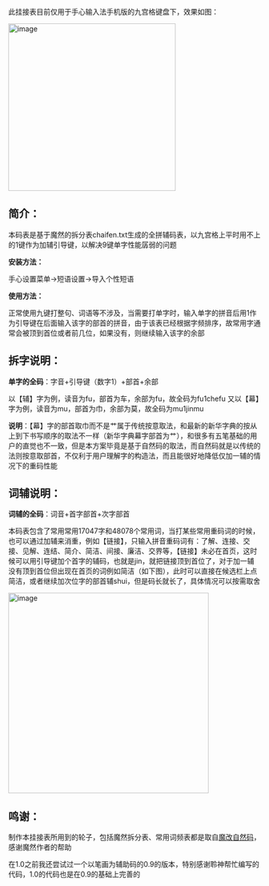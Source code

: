 此挂接表目前仅用于手心输入法手机版的九宫格键盘下，效果如图：

<img width="334" alt="image" src="https://github.com/user-attachments/assets/e01a266b-a605-4134-a8e8-bac0184561ad">

## 简介：

本码表是基于魔然的拆分表chaifen.txt生成的全拼辅码表，以九宫格上平时用不上的1键作为加辅引导键，以解决9键单字性能孱弱的问题

**安装方法：**

手心设置菜单->短语设置->导入个性短语

**使用方法：**

正常使用九键打整句、词语等不涉及，当需要打单字时，输入单字的拼音后用1作为引导键在后面输入该字的部首的拼音，由于该表已经根据字频排序，故常用字通常会被顶到首位或者前几位，如果没有，则继续输入该字的余部

## 拆字说明：

**单字的全码**：字音+引导键（数字1）+部首+余部

以【辅】字为例，读音为fu，部首为车，余部为fu，故全码为fu1chefu
又以【幕】字为例，读音为mu，部首为巾，余部为莫，故全码为mu1jinmu

**说明**：【幕】字的部首取巾而不是艹属于传统按意取法，和最新的新华字典的按从上到下书写顺序的取法不一样（新华字典幕字部首为艹），和很多有五笔基础的用户的直觉也不一致，但是本方案毕竟是基于自然码的取法，而自然码就是以传统的法则按意取部首，不仅利于用户理解字的构造法，而且能很好地降低仅加一辅的情况下的重码性能

## 词辅说明：

**词辅的全码**：词音+首字部首+次字部首

本码表包含了常用常用17047字和48078个常用词，当打某些常用重码词的时候，也可以通过加辅来消重，例如【链接】，只输入拼音重码词有：了解、连接、交接、见解、连结、简介、简洁、间接、廉洁、交界等，【链接】未必在首页，这时候可以用引导键加个首字的辅码，也就是jin，就把链接顶到首位了，对于加一辅没有顶到首位但出现在首页的词例如简洁（如下图），此时可以直接在候选栏上点简洁，或者继续加次位字的部首辅shui，但是码长就长了，具体情况可以按需取舍

<img width="400" alt="image" src="https://github.com/user-attachments/assets/5d271de5-e36b-4f61-9fe2-d16e15f0ad78">


## 鸣谢：

制作本挂接表所用到的轮子，包括魔然拆分表、常用词频表都是取自[魔改自然码](https://github.com/ksqsf/rime-moran)，感谢魔然作者的帮助

在1.0之前我还尝试过一个以笔画为辅助码的0.9的版本，特别感谢聆神帮忙编写的代码，1.0的代码也是在0.9的基础上完善的
